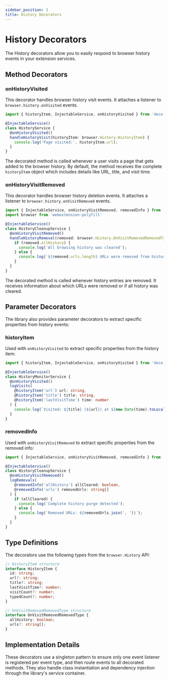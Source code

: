 ```yaml
---
sidebar_position: 3
title: History Decorators
---
```


# History Decorators

The History decorators allow you to easily respond to browser history events in your extension services.

## Method Decorators

### onHistoryVisited

This decorator handles browser history visit events. It attaches a listener to `browser.history.onVisited` events.

```typescript
import { historyItem, InjectableService, onHistoryVisited } from 'deco-ext';

@InjectableService()
class HistoryService {
  @onHistoryVisited()
  handleHistoryVisit(historyItem: browser.History.HistoryItem) {
    console.log('Page visited:', historyItem.url);
  }
}
```

The decorated method is called whenever a user visits a page that gets added to the browser history. By default, the method receives the complete `historyItem` object which includes details like URL, title, and visit time.

### onHistoryVisitRemoved

This decorator handles browser history deletion events. It attaches a listener to `browser.history.onVisitRemoved` events.

```typescript
import { InjectableService, onHistoryVisitRemoved, removedInfo } from 'deco-ext';
import browser from 'webextension-polyfill'

@InjectableService()
class HistoryCleanupService {
  @onHistoryVisitRemoved()
  handleHistoryRemoval(removed: browser.History.OnVisitRemovedRemovedType) {
    if (removed.allHistory) {
      console.log('All browsing history was cleared');
    } else {
      console.log(`${removed.urls.length} URLs were removed from history`);
    }
  }
}
```

The decorated method is called whenever history entries are removed. It receives information about which URLs were removed or if all history was cleared.

## Parameter Decorators

The library also provides parameter decorators to extract specific properties from history events:

### historyItem

Used with `onHistoryVisited` to extract specific properties from the history item:

```typescript
import { historyItem, InjectableService, onHistoryVisited } from 'deco-ext';

@InjectableService()
class HistoryMonitorService {
  @onHistoryVisited()
  logVisits(
    @historyItem('url') url: string,
    @historyItem('title') title: string,
    @historyItem('lastVisitTime') time: number
  ) {
    console.log(`Visited: ${title} (${url}) at ${new Date(time).toLocaleString()}`);
  }
}
```

### removedInfo

Used with `onHistoryVisitRemoved` to extract specific properties from the removed info:

```typescript
import { InjectableService, onHistoryVisitRemoved, removedInfo } from 'deco-ext';

@InjectableService()
class HistoryCleanupService {
  @onHistoryVisitRemoved()
  logRemovals(
    @removedInfo('allHistory') allCleared: boolean,
    @removedInfo('urls') removedUrls: string[]
  ) {
    if (allCleared) {
      console.log('Complete history purge detected');
    } else {
      console.log(`Removed URLs: ${removedUrls.join(', ')}`);
    }
  }
}
```

## Type Definitions

The decorators use the following types from the `browser.History` API:

```typescript
// HistoryItem structure
interface HistoryItem {
  id: string;
  url?: string;
  title?: string;
  lastVisitTime?: number;
  visitCount?: number;
  typedCount?: number;
}

// OnVisitRemovedRemovedType structure
interface OnVisitRemovedRemovedType {
  allHistory: boolean;
  urls?: string[];
}
```

## Implementation Details

These decorators use a singleton pattern to ensure only one event listener is registered per event type, and then route events to all decorated methods. They also handle class instantiation and dependency injection through the library's service container.